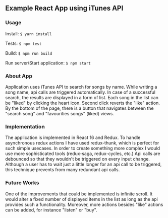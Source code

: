 ## Example React App using iTunes API

### Usage
Install: ```$ yarn install```

Tests: ```$ npm test```

Build: ```$ npm run build```

Run server/Start application: ```$ npm start```

### About App
Application uses iTunes API to search for songs by name. 
While writing a song name, api calls are triggered automatically. 
In case of a successful search, the results are displayed in a form of list.
Each song in the list can be "liked" by clicking the heart icon. Second click reverts the "like" action.
By the bottom of the page, there is a button that navigates between the "search song" and "favourities songs" (liked) views.

### Implementation
The application is implemented in React 16 and Redux. To handle asynchronous redux actions I have used redux-thunk, which
is perfect for such simple usecases. In order to create something more complex I would use more sophisticated tools (redux-saga, redux-cycles, etc.)
Api calls are debounced so that they wouldn't be triggered on every input change. Although a user has to wait just a little longer for an api call to be triggered,
this technique prevents from many redundant api calls.

### Future Works
One of the improvements that could be implemented is infinite scroll. It would alter a fixed number of displayed items in the list as long as the api provides such a functionality.
Moreover, more actions besides "like" actions can be added, for instance "listen" or "buy".
